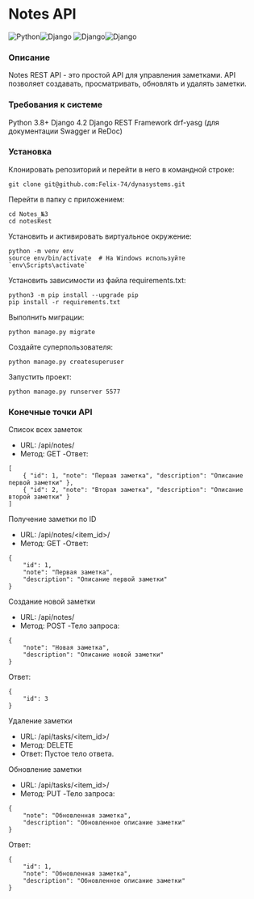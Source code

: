 # Notes API
![Python](https://img.shields.io/badge/Python-3776AB?style=for-the-badge&logo=python&logoColor=white)![Django](https://img.shields.io/badge/SQLite-07405E?style=for-the-badge&logo=sqlite&logoColor=white)
![Django](https://img.shields.io/badge/django-%23092E20.svg?style=for-the-badge&logo=django&logoColor=white)![Django](https://img.shields.io/badge/drf-%23092E20.svg?style=for-the-badge&labelColor=blue&logo=django&logoColor=white)
### Описание
Notes REST API - это простой API для управления заметками. API позволяет создавать, просматривать, обновлять и удалять заметки.
### Требования к системе 
Python 3.8+
Django 4.2
Django REST Framework
drf-yasg (для документации Swagger и ReDoc)

### Установка
Клонировать репозиторий и перейти в него в командной строке:
```
git clone git@github.com:Felix-74/dynasystems.git
``` 
Перейти в папку с приложением:
```
cd Notes_№3
cd notesRest
``` 
Установить и активировать виртуальное окружение:
``` 
python -m venv env
source env/bin/activate  # На Windows используйте `env\Scripts\activate`
```
Установить зависимости из файла requirements.txt:
```
python3 -m pip install --upgrade pip
pip install -r requirements.txt
``` 
Выполнить миграции:
```
python manage.py migrate
```
Создайте суперпользователя:
```
python manage.py createsuperuser
```

Запустить проект:
```
python manage.py runserver 5577
```

### Конечные точки API
Список всех заметок
- URL: /api/notes/
- Метод: GET
-Ответ:
```
[
    { "id": 1, "note": "Первая заметка", "description": "Описание первой заметки" },
    { "id": 2, "note": "Вторая заметка", "description": "Описание второй заметки" }
]
```
Получение заметки по ID
- URL: /api/notes/<item_id>/
- Метод: GET
-Ответ:
```
{
    "id": 1,
    "note": "Первая заметка",
    "description": "Описание первой заметки"
}
```
Создание новой заметки
- URL: /api/notes/
- Метод: POST
-Тело запроса:
```
{
    "note": "Новая заметка",
    "description": "Описание новой заметки"
}
```
Ответ:
```
{
    "id": 3
}
```
Удаление заметки
- URL: /api/tasks/<item_id>/
- Метод: DELETE
- Ответ: Пустое тело ответа.

Обновление заметки
- URL: /api/tasks/<item_id>/
- Метод: PUT
-Тело запроса:
```
{
    "note": "Обновленная заметка",
    "description": "Обновленное описание заметки"
}
```
Ответ:
```
{
    "id": 1,
    "note": "Обновленная заметка",
    "description": "Обновленное описание заметки"
}
```





